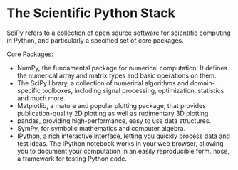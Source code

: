 # The Scientific Python Stack

SciPy refers to a collection of open source software for scientific computing in Python, and particularly a specified set of core packages.

Core Packages:

* NumPy, the fundamental package for numerical computation. It defines the numerical array and matrix types and basic operations on them.
* The SciPy library, a collection of numerical algorithms and domain-specific toolboxes, including signal processing, optimization, statistics and much more.
* Matplotlib, a mature and popular plotting package, that provides publication-quality 2D plotting as well as rudimentary 3D plotting
* pandas, providing high-performance, easy to use data structures.
* SymPy, for symbolic mathematics and computer algebra.
* IPython, a rich interactive interface, letting you quickly process data and test ideas. The IPython notebook works in your web browser, allowing you to document your computation in an easily reproducible form.
nose, a framework for testing Python code.
